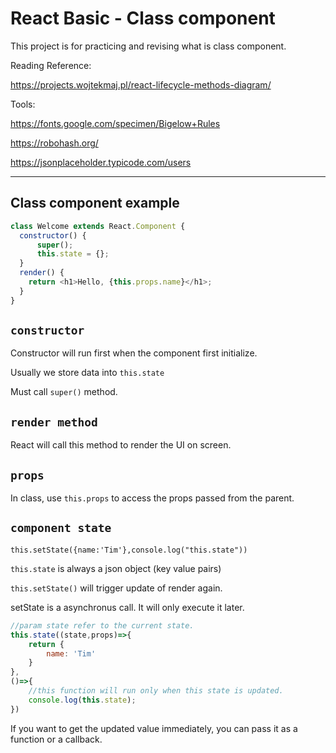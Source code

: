 # React Basic - Class component

This project is for practicing and revising what is class component.

Reading Reference: 

https://projects.wojtekmaj.pl/react-lifecycle-methods-diagram/

Tools:

https://fonts.google.com/specimen/Bigelow+Rules

https://robohash.org/

https://jsonplaceholder.typicode.com/users


---


## Class component example

``` js
class Welcome extends React.Component {
  constructor() {
      super();
      this.state = {};
  }
  render() {
    return <h1>Hello, {this.props.name}</h1>;
  }
}
```

## `constructor`

Constructor will run first when the component first initialize. 

Usually we store data into `this.state` 

Must call `super()` method.

## `render method`

React will call this method to render the UI on screen.

## `props`

In class, use `this.props` to access the props passed from the parent.

## `component state`
```
this.setState({name:'Tim'},console.log("this.state"))
```

`this.state` is always a json object (key value pairs)

`this.setState()` will trigger update of render again.

setState is a asynchronus call. It will only execute it later.



``` js
//param state refer to the current state.
this.state((state,props)=>{
    return {
        name: 'Tim'
    }
},
()=>{
    //this function will run only when this state is updated.
    console.log(this.state);
})
```
If you want to get the updated value immediately, you can pass it as a function or a callback.

